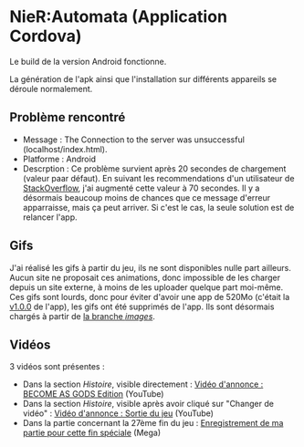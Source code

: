 # NieR:Automata (Application Cordova)
Le build de la version Android fonctionne.

La génération de l'apk ainsi que l'installation sur différents appareils se déroule normalement.

## Problème rencontré
* Message : The Connection to the server was unsuccessful (localhost/index.html).
* Platforme : Android
* Descrption : Ce problème survient après 20 secondes de chargement (valeur paar défaut). En suivant les recommendations d'un utilisateur de [StackOverflow](https://stackoverflow.com/questions/23514622/cordova-connection-to-server-was-unsuccessful), j'ai augmenté cette valeur à 70 secondes. Il y a désormais beaucoup moins de chances que ce message d'erreur apparraisse, mais ça peut arriver. Si c'est le cas, la seule solution est de relancer l'app.

## Gifs
J'ai réalisé les gifs à partir du jeu, ils ne sont disponibles nulle part ailleurs. Aucun site ne proposait ces animations, donc impossible de les charger depuis un site externe, à moins de les uploader quelque part moi-même. Ces gifs sont lourds, donc pour éviter d'avoir une app de 520Mo (c'était la [v1.0.0](https://github.com/ActxLeToucan/NieR-Automata-app/releases/tag/v1.0.0) de l'app), les gifs ont été supprimés de l'app. Ils sont désormais chargés à partir de [la branche _images_](https://github.com/ActxLeToucan/NieR-Automata-app/tree/images).

## Vidéos
3 vidéos sont présentes :
* Dans la section _Histoire_, visible directement : [Vidéo d'annonce : BECOME AS GODS Edition](https://www.youtube.com/watch?v=rtktcZOz_mA?autoplay=0) (YouTube)
* Dans la section _Histoire_, visible après avoir cliqué sur "Changer de vidéo" : [Vidéo d'annonce : Sortie du jeu](https://www.youtube.com/watch?v=oM5Q43OmLTk?autoplay=0) (YouTube)
* Dans la partie concernant la 27ème fin du jeu : [Enregistrement de ma partie pour cette fin spéciale](https://mega.nz/embed/C5hh0AQB#7XR22n_h37611ERQm0yDibb1fnVPQbgtjEFTvGkR1vQ) (Mega)